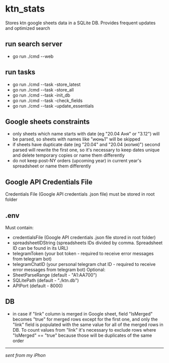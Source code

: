 # ktn_stats

Stores ktn google sheets data in a SQLite DB. Provides frequent updates and optimized search

## run search server
- go run ./cmd --web

## run tasks
- go run ./cmd --task -store_latest
- go run ./cmd --task -store_all
- go run ./cmd --task -init_db
- go run ./cmd --task -check_fields
- go run ./cmd --task -update_essentials

## Google sheets constraints
- only sheets which name starts with date (eg "20.04 Аня" or "3.12") will be parsed, so sheets with names like "июнь1" will be skipped
- if sheets have dupticate date (eg "20.04" and "20.04 (копия)") second parsed will rewrite the first one, so it's necessary to keep dates unique and delete temporary copies or name them differently
- do not keep post-NY orders (upcoming year) in current year's spreadsheet or name them differently

## Google API Credentials File
Credentials File (Google API credentials .json file) must be stored in root folder

## .env
Must contain:
- credentialsFile (Google API credentials .json file stored in root folder)
- spreadsheetIDString (spreadsheets IDs divided by comma. Spreadsheet ID can be found in its URL)
- telegramToken (your bot token - required to receive error messages from telegram bot)
- telegramChatID (your personal telegram chat ID - required to receive error messages from telegram bot)
Optional:
- SheetParseRange (default - "A1:AA700")
- SQLitePath (default - "./ktn.db")
- APIPort (default - 8000)

## DB
- in case if "link" column is merged in Google sheet, field "IsMerged" becomes "true" for merged rows except for the first one, and only the "link" field is populated with the same value for all of the merged rows in DB. To count values from "link" it's necessary to exclude rows where "IsMerged" == "true" because those will be duplicates of the same order

___
_sent from my iPhon_